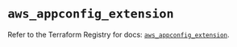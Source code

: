 # `aws_appconfig_extension`

Refer to the Terraform Registry for docs: [`aws_appconfig_extension`](https://registry.terraform.io/providers/hashicorp/aws/5.100.0/docs/resources/appconfig_extension).
